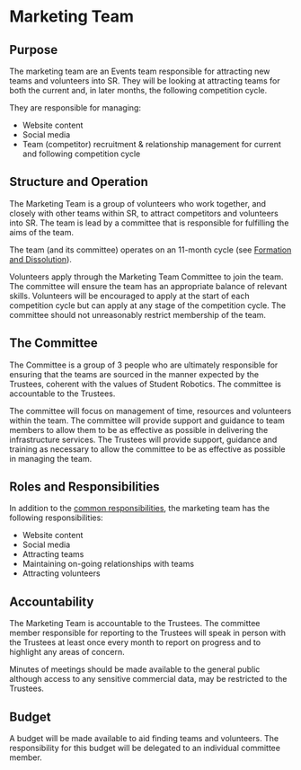 # Marketing Team

## Purpose

The marketing team are an Events team responsible for attracting new teams and volunteers into SR. They will be looking at attracting teams for both the current and, in later months, the following competition cycle.

They are responsible for managing:
* Website content
* Social media
* Team (competitor) recruitment & relationship management for current and following competition cycle

## Structure and Operation

The Marketing Team is a group of volunteers who work together, and closely with other teams within SR, to attract competitors and volunteers into SR. The team is lead by a committee that is responsible for fulfilling the aims of the team.

The team (and its committee) operates on an 11-month cycle (see [Formation and Dissolution](committee-involvement.md)).

Volunteers apply through the Marketing Team Committee to join the team. The committee will ensure the team has an appropriate balance of relevant skills. Volunteers will be encouraged to apply at the start of each competition cycle but can apply at any stage of the competition cycle. The committee should not unreasonably restrict membership of the team.

## The Committee
The Committee is a group of 3 people who are ultimately responsible for ensuring that the teams are sourced in the manner expected by the Trustees, coherent with the values of Student Robotics. The committee is accountable to the Trustees.

The committee will focus on management of time, resources and volunteers within the team. The committee will provide support and guidance to team members to allow them to be as effective as possible in delivering the infrastructure services. The Trustees will provide support, guidance and training as necessary to allow the committee to be as effective as possible in managing the team.

## Roles and Responsibilities

In addition to the [common responsibilities](./common-responsibilities.md), the marketing team has the following responsibilities:
* Website content
* Social media
* Attracting teams
* Maintaining on-going relationships with teams
* Attracting volunteers

## Accountability

The Marketing Team is accountable to the Trustees. The committee member responsible for reporting to the Trustees will speak in person with the Trustees at least once every month to report on progress and to highlight any areas of concern. 

Minutes of meetings should be made available to the general public although access to any sensitive commercial data, may be restricted to the Trustees.

## Budget

A budget will be made available to aid finding teams and volunteers. The responsibility for this budget will be delegated to an individual committee member.
